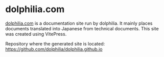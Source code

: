 # dolphilia.com

[dolphilia.com](https://dolphilia.com) is a documentation site run by dolphilia. It mainly places documents translated into Japanese from technical documents. This site was created using VitePress.

Repository where the generated site is located: https://github.com/dolphilia/dolphilia.github.io